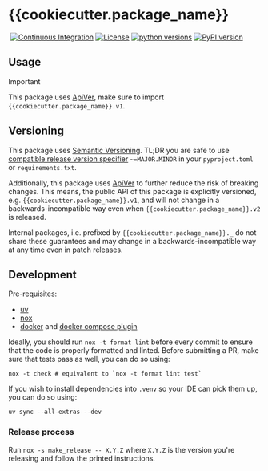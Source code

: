 # {{cookiecutter.package_name}}
&nbsp;[![Continuous Integration]({{cookiecutter.repository_github_url}}/workflows/Continuous%20Integration/badge.svg)]({{cookiecutter.repository_github_url}}/actions?query=workflow%3A%22Continuous+Integration%22)&nbsp;[![License](https://img.shields.io/pypi/l/{{cookiecutter.package_name}}.svg?label=License)](https://pypi.python.org/pypi/{{cookiecutter.package_name}})&nbsp;[![python versions](https://img.shields.io/pypi/pyversions/{{cookiecutter.package_name}}.svg?label=python%20versions)](https://pypi.python.org/pypi/{{cookiecutter.package_name}})&nbsp;[![PyPI version](https://img.shields.io/pypi/v/{{cookiecutter.package_name}}.svg?label=PyPI%20version)](https://pypi.python.org/pypi/{{cookiecutter.package_name}})

## Usage

> [!IMPORTANT]
> This package uses [ApiVer](#versioning), make sure to import `{{cookiecutter.package_name}}.v1`.


## Versioning

This package uses [Semantic Versioning](https://semver.org/spec/v2.0.0.html).
TL;DR you are safe to use [compatible release version specifier](https://packaging.python.org/en/latest/specifications/version-specifiers/#compatible-release) `~=MAJOR.MINOR` in your `pyproject.toml` or `requirements.txt`.

Additionally, this package uses [ApiVer](https://www.youtube.com/watch?v=FgcoAKchPjk) to further reduce the risk of breaking changes.
This means, the public API of this package is explicitly versioned, e.g. `{{cookiecutter.package_name}}.v1`, and will not change in a backwards-incompatible way even when `{{cookiecutter.package_name}}.v2` is released.

Internal packages, i.e. prefixed by `{{cookiecutter.package_name}}._` do not share these guarantees and may change in a backwards-incompatible way at any time even in patch releases.


## Development


Pre-requisites:
- [uv](https://docs.astral.sh/uv/)
- [nox](https://nox.thea.codes/en/stable/)
- [docker](https://www.docker.com/) and [docker compose plugin](https://docs.docker.com/compose/)


Ideally, you should run `nox -t format lint` before every commit to ensure that the code is properly formatted and linted.
Before submitting a PR, make sure that tests pass as well, you can do so using:
```
nox -t check # equivalent to `nox -t format lint test`
```

If you wish to install dependencies into `.venv` so your IDE can pick them up, you can do so using:
```
uv sync --all-extras --dev
```

### Release process

Run `nox -s make_release -- X.Y.Z` where `X.Y.Z` is the version you're releasing and follow the printed instructions.
